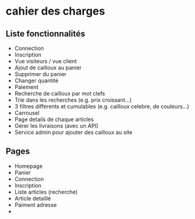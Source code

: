 # cahier des charges

## Liste fonctionnalités
- Connection
- Inscription
- Vue visiteurs / vue client
- Ajout de cailloux au panier
- Supprimer du panier
- Changer quantité
- Paiement
- Recherche de cailloux par mot clefs
- Trie dans les recherches (e.g. prix croissant...)
- 3 filtres differents et cumulables (e.g. cailloux celebre, de couleurs...)
- Carrousel
- Page details de chaque articles
- Gérer les livraisons (avec un API)
- Service admin pour ajouter des cailloux au site


## Pages
- Homepage
- Panier
- Connection
- Inscription
- Liste articles (recherche)
- Article detaillé
- Paiment adresse
- 
